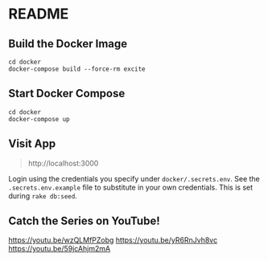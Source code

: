 # README

## Build the Docker Image

```
cd docker
docker-compose build --force-rm excite
```

## Start Docker Compose

```
cd docker
docker-compose up
```

## Visit App

> http://localhost:3000

Login using the credentials you specify under `docker/.secrets.env`. See the `.secrets.env.example` file to substitute in your own credentials. This is set during `rake db:seed`.


## Catch the Series on YouTube!

https://youtu.be/wzQLMfPZobg
https://youtu.be/yR6RnJvh8vc
https://youtu.be/59jcAhjm2mA
